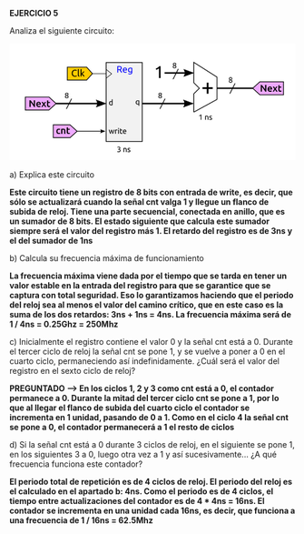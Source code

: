 **EJERCICIO 5**

Analiza el siguiente circuito:

![Image text](https://github.com/yolandalillo/2021-2022-ASAII/blob/main/S06/images/ejercicio5)

a) Explica este circuito

**Este circuito tiene un registro de 8 bits con entrada de write, es decir, que sólo se actualizará cuando la señal cnt valga 1 y llegue un flanco de subida de reloj. Tiene una parte secuencial, conectada en anillo, que es un sumador de 8 bits. El estado siguiente que calcula este sumador siempre será el valor del registro más 1. El retardo del registro es de 3ns y el del sumador de 1ns**

b) Calcula su frecuencia máxima de funcionamiento

**La frecuencia máxima viene dada por el tiempo que se tarda en tener un valor estable en la entrada del registro para que se garantice que se captura con total seguridad. Eso lo garantizamos haciendo que el periodo del reloj sea al menos el valor del camino crítico, que en este caso es la suma de los dos retardos: 3ns + 1ns = 4ns. La frecuencia máxima será de 1 / 4ns = 0.25Ghz = 250Mhz**

c) Inicialmente el registro contiene el valor 0 y la señal cnt está a 0. Durante el tercer ciclo de reloj la señal cnt se pone 1, y se vuelve a poner a 0 en el cuarto ciclo, permaneciendo así indefinidamente. ¿Cuál será el valor del registro en el sexto ciclo de reloj?

**PREGUNTADO --> En los ciclos 1, 2 y 3 como cnt está a 0, el contador permanece a 0. Durante la mitad del tercer ciclo cnt se pone a 1, por lo que al llegar el flanco de subida del cuarto ciclo el contador se incrementa en 1 unidad, pasando de 0 a 1. Como en el ciclo 4 la señal cnt se pone a 0, el contador permanecerá a 1 el resto de ciclos**

d) Si la señal cnt está a 0 durante 3 ciclos de reloj, en el siguiente se pone 1, en los siguientes 3 a 0, luego otra vez a 1 y así sucesivamente... ¿A qué frecuencia funciona este contador?

**El periodo total de repetición es de 4 ciclos de reloj. El periodo del reloj es el calculado en el apartado b: 4ns. Como el periodo es de 4 ciclos, el tiempo entre actualizaciones del contador es de 4 * 4ns = 16ns. El contador se incrementa en una unidad cada 16ns, es decir, que funciona a una frecuencia de 1 / 16ns = 62.5Mhz**
